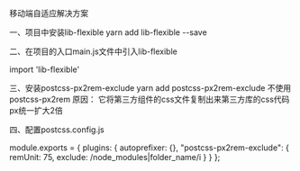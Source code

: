 移动端自适应解决方案

一、项目中安装lib-flexible
yarn add lib-flexible --save

二、在项目的入口main.js文件中引入lib-flexible

import 'lib-flexible'

三、安装postcss-px2rem-exclude
yarn add postcss-px2rem-exclude
不使用postcss-px2rem 原因：
它将第三方组件的css文件复制出来第三方库的css代码px统一扩大2倍

四、配置postcss.config.js

module.exports = {
  plugins: {
    autoprefixer: {},
    "postcss-px2rem-exclude": {
      remUnit: 75,
      exclude: /node_modules|folder_name/i
    }
  }
};
